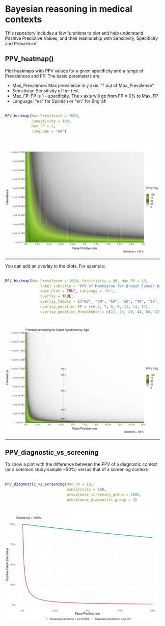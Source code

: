 # Bayesian reasoning in medical contexts

This repository includes a few functions to plot and help understand Positive Predictive Values, and their relationship with Sensitivity, Specificity and Prevalence.  


## PPV_heatmap()

Plot heatmaps with PPV values for a given specificity and a range of Prevalences and FP. The basic parameters are:

* Max_Prevalence: Max prevalence in y axis. "1 out of Max_Prevalence"
* Sensitivity: Sensitivity of the test. 
* Max_FP: FP is 1 - specificity. The x axis will go from FP = 0% to Max_FP
* Language: "es" for Spanish or "en" for English  


``` r 

PPV_heatmap(Max_Prevalence = 1000, 
            Sensitivity = 100, 
            Max_FP = 2, 
            Language = "en")
            
```  


![](outputs/PPV_heatmap/1000_100_2_en.png)  


--- 

You can add an overlay to the plots. For example:

``` r 

PPV_heatmap(Max_Prevalence = 1800, Sensitivity = 90, Max_FP = 15, 
                label_subtitle = "PPV of Mammogram for Breast Cancer by Age",
                save_plot = TRUE, Language = "en", 
                overlay = TRUE, 
                overlay_labels = c("80", "70", "60", "50", "40", "30", "20  y.o."),
                overlay_position_FP = c(6.5, 7, 8, 9, 12, 14, 14),
                overlay_position_Prevalence = c(22, 26, 29, 44, 69, 227, 1667))
                
```

![](outputs/PPV_heatmap/1800_90_15_en_overlay.png)  

---   


## PPV_diagnostic_vs_screening

To show a plot with the difference between the PPV of a diagnostic context (or a common study sample ~50%) versus that of a screening context:  

``` r 

PPV_diagnostic_vs_screening(Max_FP = 10, 
                            Sensitivity = 100, 
                            prevalence_screening_group = 1000, 
                            prevalence_diagnostic_group = 3)
                            
```  

![](outputs/diagnostic_vs_screening/FP_10_sens_100_screening_1000_diagnostic_3.png)


